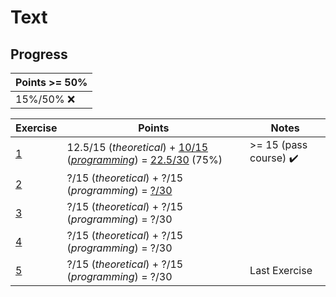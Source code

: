 # Text

## Progress

[//]: # (Progress Course Example 04 begin)

| Points >= 50% |
| --- |
| 15%/50% :x: |

| Exercise | Points | Notes |
| --- | --- | --- |
| [1](ex01) | 12.5/15 (*theoretical*) + [10/15](ex01/programming/feedback.pdf) (*[programming](ex01/programming)*) = [22.5/30](ex01/feedback.pdf) (75%) | >= 15 (pass course) :heavy_check_mark: |
| [2](ex02) | ?/15 (*theoretical*) + ?/15 (*programming*) = [?/30](ex02/feedback.pdf) |  |
| [3](ex03) | ?/15 (*theoretical*) + ?/15 (*programming*) = ?/30 |  |
| [4](ex04) | ?/15 (*theoretical*) + ?/15 (*programming*) = ?/30 |  |
| [5](ex05) | ?/15 (*theoretical*) + ?/15 (*programming*) = ?/30 | Last Exercise |

[//]: # (Progress Course Example 04 end)
